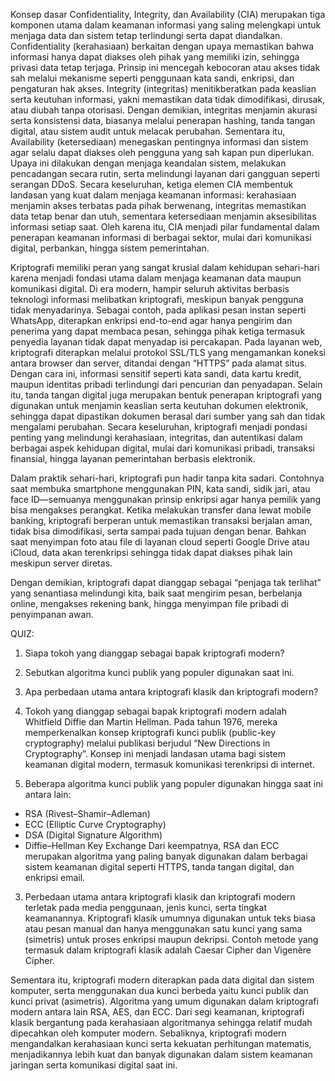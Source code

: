 Konsep dasar Confidentiality, Integrity, dan Availability (CIA) merupakan tiga komponen utama dalam keamanan informasi yang saling melengkapi untuk menjaga data dan sistem tetap terlindungi serta dapat diandalkan. Confidentiality (kerahasiaan) berkaitan dengan upaya memastikan bahwa informasi hanya dapat diakses oleh pihak yang memiliki izin, sehingga privasi data tetap terjaga. Prinsip ini mencegah kebocoran atau akses tidak sah melalui mekanisme seperti penggunaan kata sandi, enkripsi, dan pengaturan hak akses. Integrity (integritas) menitikberatkan pada keaslian serta keutuhan informasi, yakni memastikan data tidak dimodifikasi, dirusak, atau diubah tanpa otorisasi. Dengan demikian, integritas menjamin akurasi serta konsistensi data, biasanya melalui penerapan hashing, tanda tangan digital, atau sistem audit untuk melacak perubahan. Sementara itu, Availability (ketersediaan) menegaskan pentingnya informasi dan sistem agar selalu dapat diakses oleh pengguna yang sah kapan pun diperlukan. Upaya ini dilakukan dengan menjaga keandalan sistem, melakukan pencadangan secara rutin, serta melindungi layanan dari gangguan seperti serangan DDoS. Secara keseluruhan, ketiga elemen CIA membentuk landasan yang kuat dalam menjaga keamanan informasi: kerahasiaan menjamin akses terbatas pada pihak berwenang, integritas memastikan data tetap benar dan utuh, sementara ketersediaan menjamin aksesibilitas informasi setiap saat. Oleh karena itu, CIA menjadi pilar fundamental dalam penerapan keamanan informasi di berbagai sektor, mulai dari komunikasi digital, perbankan, hingga sistem pemerintahan.

Kriptografi memiliki peran yang sangat krusial dalam kehidupan sehari-hari karena menjadi fondasi utama dalam menjaga keamanan data maupun komunikasi digital. Di era modern, hampir seluruh aktivitas berbasis teknologi informasi melibatkan kriptografi, meskipun banyak pengguna tidak menyadarinya. Sebagai contoh, pada aplikasi pesan instan seperti WhatsApp, diterapkan enkripsi end-to-end agar hanya pengirim dan penerima yang dapat membaca pesan, sehingga pihak ketiga termasuk penyedia layanan tidak dapat menyadap isi percakapan. Pada layanan web, kriptografi diterapkan melalui protokol SSL/TLS yang mengamankan koneksi antara browser dan server, ditandai dengan “HTTPS” pada alamat situs. Dengan cara ini, informasi sensitif seperti kata sandi, data kartu kredit, maupun identitas pribadi terlindungi dari pencurian dan penyadapan. Selain itu, tanda tangan digital juga merupakan bentuk penerapan kriptografi yang digunakan untuk menjamin keaslian serta keutuhan dokumen elektronik, sehingga dapat dipastikan dokumen berasal dari sumber yang sah dan tidak mengalami perubahan. Secara keseluruhan, kriptografi menjadi pondasi penting yang melindungi kerahasiaan, integritas, dan autentikasi dalam berbagai aspek kehidupan digital, mulai dari komunikasi pribadi, transaksi finansial, hingga layanan pemerintahan berbasis elektronik.

Dalam praktik sehari-hari, kriptografi pun hadir tanpa kita sadari. Contohnya saat membuka smartphone menggunakan PIN, kata sandi, sidik jari, atau face ID—semuanya menggunakan prinsip enkripsi agar hanya pemilik yang bisa mengakses perangkat. Ketika melakukan transfer dana lewat mobile banking, kriptografi berperan untuk memastikan transaksi berjalan aman, tidak bisa dimodifikasi, serta sampai pada tujuan dengan benar. Bahkan saat menyimpan foto atau file di layanan cloud seperti Google Drive atau iCloud, data akan terenkripsi sehingga tidak dapat diakses pihak lain meskipun server diretas.

Dengan demikian, kriptografi dapat dianggap sebagai “penjaga tak terlihat” yang senantiasa melindungi kita, baik saat mengirim pesan, berbelanja online, mengakses rekening bank, hingga menyimpan file pribadi di penyimpanan awan.


QUIZ:
1. Siapa tokoh yang dianggap sebagai bapak kriptografi modern?
2. Sebutkan algoritma kunci publik yang populer digunakan saat ini.
3. Apa perbedaan utama antara kriptografi klasik dan kriptografi modern?

1. Tokoh yang dianggap sebagai bapak kriptografi modern adalah Whitfield Diffie dan Martin Hellman.
Pada tahun 1976, mereka memperkenalkan konsep kriptografi kunci publik (public-key cryptography) melalui publikasi berjudul “New Directions in Cryptography”.
Konsep ini menjadi landasan utama bagi sistem keamanan digital modern, termasuk komunikasi terenkripsi di internet.

2. Beberapa algoritma kunci publik yang populer digunakan hingga saat ini antara lain:
- RSA (Rivest–Shamir–Adleman)
- ECC (Elliptic Curve Cryptography)
- DSA (Digital Signature Algorithm)
- Diffie–Hellman Key Exchange
Dari keempatnya, RSA dan ECC merupakan algoritma yang paling banyak digunakan dalam berbagai sistem keamanan digital seperti HTTPS, tanda tangan digital, dan enkripsi email.

3. Perbedaan utama antara kriptografi klasik dan kriptografi modern terletak pada media penggunaan, jenis kunci, serta tingkat keamanannya. Kriptografi klasik umumnya digunakan untuk teks biasa atau pesan manual dan hanya menggunakan satu kunci yang sama (simetris) untuk proses enkripsi maupun dekripsi. Contoh metode yang termasuk dalam kriptografi klasik adalah Caesar Cipher dan Vigenère Cipher.

Sementara itu, kriptografi modern diterapkan pada data digital dan sistem komputer, serta menggunakan dua kunci berbeda yaitu kunci publik dan kunci privat (asimetris). Algoritma yang umum digunakan dalam kriptografi modern antara lain RSA, AES, dan ECC. Dari segi keamanan, kriptografi klasik bergantung pada kerahasiaan algoritmanya sehingga relatif mudah dipecahkan oleh komputer modern. Sebaliknya, kriptografi modern mengandalkan kerahasiaan kunci serta kekuatan perhitungan matematis, menjadikannya lebih kuat dan banyak digunakan dalam sistem keamanan jaringan serta komunikasi digital saat ini.

